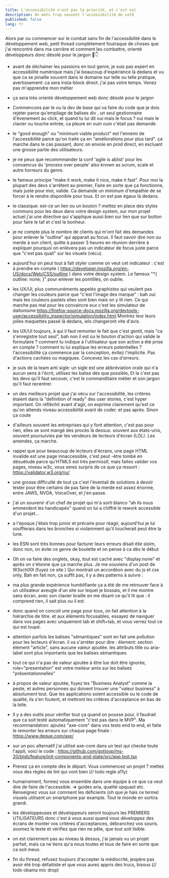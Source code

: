 ```yaml
---
title: L'accessibilité n'est pas la priorité, et c'est nul
description: On mets trop souvent l'accessibilité de cotê
published: false
lang: fr
---
```


Alors par ou commencer sur le combat sans fin de l'accessibilité dans le développement web, petit thread complètement foutraque de choses que j'ai rencontré dans ma carrière et comment les combattre, orienté développeurs donc désolé pour le jargon 🧵👇

- avant de déchainer les passions en tout genre, je suis pas expert en accessibilité numérique mais j'ai beaucoup d'expérience là dedans et vu que ca se pinaille souvent dans le domaine sur telle ou telle pratique, avertissement: ca sera insta-block direct. j'ai pas votre temps. Venez pas m'apprendre mon métier

- ça sera très orienté développement web donc désolé pour le jargon 

- Commencons par le ou la dev de base qui va faire du code que je dois rejeter parce qu'empilage de balises div , un seul gestionnaire d'évenement au click, et quand tu lui dit oui mais le focus ? oui mais le clavier ou touche entrée, ca pleure en ouin ouin c'était pas demandé. 

- le "good enough" ou "minimum viable product" est l'ennemi de l'accessibilité parce qu'on traite ça en "améliorations pour plus tard". ça marche dans le cas passant, donc on envoie en prod direct, en excluant une grosse partie des utilisateurs. 

- je ne peux que recommmander la conf 'agile is ablist' pour les convaincus du 'process over people' also known as scrum, scale et autre horreurs du genre.

- le fameux principe "make it work, make it nice, make it fast". Pour moi la plupart des devs s'arrêtent au premier, Faire en sorte que ça fonctionne, mais juste pour moi, valide. Ca demande un minimum d'empathie de se forcer à le rendre disponible pour tous. Et on est pas égaux là dedans.

- le classique: est-ce un lien ou un bouton ? mettez en place des styles communs pour les deux dans votre design system, sur mon projet actuel j'ai une directive qui s'applique aussi bien sur lien que sur button pour faire le taf et c'est le bonheur.

- je ne compte plus le nombre de clients qui m'ont fait des demandes pour enlever le "outline" qui apparait au focus. Il faut savoir dire non ou merde à son client, quitte à passer 3 heures en réunion derrière à expliquer pourquoi on enlèvera pas un indicateur de focus juste parce que "c'est pas quali" sur les visuels (vécu).

- aujourd'hui on peut tout à fait styler comme on veut cet indicateur :  c'est à prendre en compte ( https://developer.mozilla.org/en-US/docs/Web/CSS/outline ) dans votre design system. Le fameux "*{ outline: none; }" pour enlever les pointillés, on oublie.

- les UX/UI, plus communéments appelés graphistes qui veulent pas changer les couleurs parce que "c'est l'image des marque" : bah oui mais tes couleurs pastels elles sont bien mais on y lit rien. Ce qui marche pas mal pour les convaincre eux c'est les simulateur de daltonisme https://firefox-source-docs.mozilla.org/devtools-user/accessibility_inspector/simulation/index.html Montrez leur leurs jolies maquettes passé là dedans, iels changeront vite d'avis. 

- les UX/UI toujours, à qui il faut remonter le fait que c'est gentil, mais "ca s'enregistre tout seul", bah non il est ou le bouton d'action qui valide le formulaire ? comment tu indique à l'utilisateur que son action a été prise en compte ? comment tu lui explique les erreurs potentielles ? l'accessibilité ça commence par la conception, évitez l'implicite. Pas d'actions cachées ou magiques. Concevez les cas d'erreurs. 

- je suis de la team anti sigle: un sigle est une abbréviation orale qui n'a aucun sens à l'écrit, utilisez les balise <abbr> dès que possible, Et la c'est pas les devs qu'il faut secouer, c'est le commanditaire métier et son jargon qu'il faut recentrer.

- un des meilleurs projet que j'ai vécu sur l'accessibilité, les critères étaient dans la "definition of ready" des user stories, c'est hyper important. On réfléchit avant d'agir, on exprime clairement qu'est ce qu'on attends niveau accessibilité avant de coder. et pas après. Sinon ça coute

- d'ailleurs souvent les entreprises qui y font attention, c'est pas pour rien, elles se sont mangé des procès là dessus. souvent aux états-unis, souvent poursuivies par les vendeurs de lecteurs d'écran (LOL). Les amendes, ça marche.

- rappel que pour beaucoup de lecteurs d'écrans, une page HTML invalide est une page innaccessible, c'est peut -être tombé en désuétude parce qu'HTML5 est très permissif, mais faites valider vos pages, niveau w3c, vous serez surpris de ce que ça ressort : https://validator.w3.org/nu/

- une grosse difficulté de tout ça c'est l'éventail de solutions à devoir tester pour être certains de pas faire de la merde est assez énorme, entre JAWS, NVDA, VoiceOver, et j'en passe.

- j'ai un souvenir d'un chef de projet qui m'a sorti blanco "ah ils nous emmerdent les handicapés" quand on lui a chiffré le rework accessible d'un projet... 

- a l'époque j'étais trop junior et précaire pour réagir, aujourd'hui je lui soufflerais dans les bronches si violamment qu'il toucherait peut être la lune.

- les ESN sont très bonnes pour facturer leurs erreurs disait élie sloim, donc non, on évite ce genre de boulette et on pense à ca dès le début

- Oh on va faire des onglets, okay, tout est caché avec "display:none" et après on s'étonne que ça marche plus. Je me souviens d'un post de W3sch00l (fuyez ce site ) Qui montrait un accordéon avec du js et css only, Bah en fait non, ça suffit pas, il y a des patterns à suivre :

- ma plus grande expérience humblifiante ça a été de me retrouver face à un utilisateur aveugle d'un site sur lequel je bossais, et il me montre sans écran, avec son clavier braille en me disant ce qu'il lit que : il comprend rien, il sait plus ou il est.

- donc quand on  concoit une page pour tous, on fait attention à la hiérarchie de titre. et aux éléments focusables, essayez de naviguer dans vos pages avec unquement tab et shift+tab, et vous verrez tout ce qui est loupé.

- attention parfois les balises "sémantiques" sont en fait une pollution pour les lecteurs d'écran. il va s'arréter pour dire : élement: section élément "article", sans aucune valeur ajoutée. les attributs title ou aria-label sont plus importants que les balises sémantiques

- tout ce qui n'a pas de valeur ajoutée à être lue doit être ignorée, role="presentation" est votre meileur amis sur les balises  "présentationnelles"

- à propos de valeur ajoutée, fuyez les "Business Analyst" comme la peste, et autres personnes qui doivent trouver une "valeur business" à absolument tout. Que les applications soient accessible ou le code de qualité, ils s'en foutent, et mettront les critères d'acceptance en bas de la lsite.


- Il y a des outils pour vérifier tout ça quand on pousse pour, il faudrait que ca soit testé automatiquement "c'est pas dans le MVP". Ma recommandation: ajoutez "axe-core" dans vos tests end to end, et faite le remonter les erreurs sur chaque page finale : https://www.deque.com/axe/

- sur un poc alternatif j'ai utilisé axe-core dans un test  qui checke toute l'appli, voici le code : https://github.com/gotloop/ms-20/blob/feature/init-components-and-state/src/app.test.tsx 

- Prenez ça en compte dès le départ. Vous commencez un projet ? mettez vous des règles de lint qui vont bien (// todo regle a11y)

- humainement, formez vous ensemble dans une équipe à ce que ca veut dire de faire de l'accessible. => guides aria, qualité opquast etc. Renseignez vous sur comment les déficients (oh que je hais ce terme) visuels utilisent un smartphone par example. Tout le monde en sortira grandi.

- les développeuses et développeurs seront toujours les PREMIERS UTILISATEURS donc c'est à vous aussi quand vous développez des écrans de monter vos critères d'acceptances, débranchez vos souris. zoomez le texte et vérifiez que rien ne pête, que tout soit lisible. 

- on est clairement pas au niveau là dessus, j'ai jamais vu un projet parfait, mais ca ne tiens qu'a nous toutes et tous de faire en sorte que ca soit meux.

- fin du thread, refusez toujours d'accepter la médiocrité, jespère pas avoir été trop défaitiste et que vous aurez appris des trucs, bisous (// todo obama mic drop)
